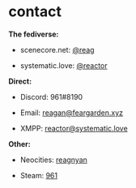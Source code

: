 # contact

**The fediverse:**

* scenecore.net: [@reag](https://scenecore.net/reag)

* systematic.love: [@reactor](https://systematic.love/@reactor)

**Direct:**

* Discord: 961#8190

* Email: [reagan@feargarden.xyz](mailto:reagan@feargarden.xyz) 

* XMPP: [reactor@systematic.love](xmpp:reactor@systematic.love)

**Other:**

* Neocities: [reagnyan](https://neocities.org/sites/reagnyan)

* Steam: [961](https://steamcommunity.com/id/arisugawadice)
